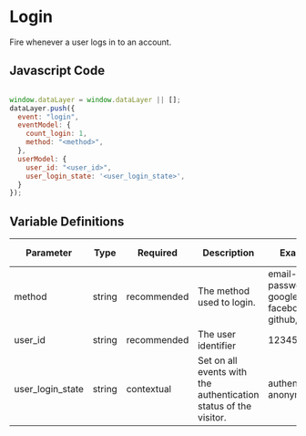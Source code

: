 # Login

Fire whenever a user logs in to an account.

## Javascript Code

```js

window.dataLayer = window.dataLayer || [];
dataLayer.push({
  event: "login",
  eventModel: {
    count_login: 1,
    method: "<method>",
  },
  userModel: {
    user_id: "<user_id>",
    user_login_state: '<user_login_state>',
  }
});
```

## Variable Definitions

|Parameter|Type|Required|Description|Example|Pattern|Min Length|Max Length|
| --- | --- | --- | --- | --- | --- | --- | --- |
|method|string|recommended|The method used to login.|email-password, google, facebook, github, oauth|
|user_id|string|recommended|The user identifier|1234567890|
|user_login_state|string|contextual|Set on all events with the authentication status of the visitor.|authenticated, anonymous|
